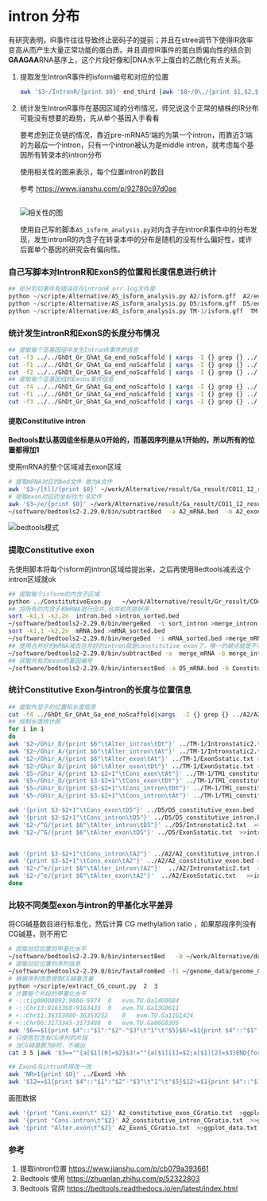 # intron 分布

有研究表明，IR事件往往导致终止密码子的提前；并且在stree调节下使得IR效率变高从而产生大量正常功能的蛋白质。并且调控IR事件的蛋白质偏向性的结合到**GAAGAA**RNA基序上，这个片段好像和|DNA水平上蛋白的乙酰化有点关系。

1. 提取发生IntronR事件的isform编号和对应的位置

   ```bash
   awk '$3~/IntronR/{print $0}' end_third |awk '$8~/0\,/{print $1,$2,$3,$4,$5,$6}$8~/\,0/{print $1,$2,$3,$4,$5,$7}' OFS="\t"
   ```

2. 统计发生IntronR事件在基因区域的分布情况，师兄说这个正常的植株的IR分布可能没有想要的趋势，先从单个基因入手看看

   要考虑到正负链的情况，靠近pre-mRNA5‘端的为第一个intron，而靠近3’端的为最后一个intron，只有一个intron被认为是middle intron，就考虑每个基因所有转录本的intron分布

   使用相关性的图来表示，每个位置intron的数目
   
   参考  https://www.jianshu.com/p/92780c97d0ae 
   
   ```bash
   
   ```
   
   ![相关性的图](https://upload-images.jianshu.io/upload_images/7493830-bce6bfbb4a999388.png?imageMogr2/auto-orient/strip|imageView2/2/w/1200/format/webp)
   
   使用自己写的脚本`AS_isform_analysis.py`对内含子在intronR事件中的分布发现，发生intronR的内含子在转录本中的分布是随机的没有什么偏好性，或许后面单个基因的研究会有偏向性。
   

### 自己写脚本对IntronR和ExonS的位置和长度信息进行统计

```python
## 部分剪切事件有错误存在intronR_err.log文件里
python ~/scripte/Alternative/AS_isform_analysis.py A2/isform.gff  A2/end_third  A2/Intronstatic2.txt  A2/ExonSstatic.txt >A2/intronR_err.log
python ~/scripte/Alternative/AS_isform_analysis.py D5/isform.gff  D5/end_third  D5/Intronstatic2.txt  D5/ExonSstatic.txt >D5/intronR_err.log
python ~/scripte/Alternative/AS_isform_analysis.py TM-1/isform.gff  TM-1/end_third  TM-1/Intronstatic2.txt  TM-1/ExonSstatic.txt >TM-1/intronR_err.log

```




### 统计发生intronR和ExonS的长度分布情况

```bash
## 提取每个亚基因组中发生IntronR事件的信息
cut -f3 ../../GhDt_Gr_GhAt_Ga_end_noScaffold | xargs -I {} grep {} ../../TM-1/Intronstatic2.txt > At_intronR.txt
cut -f1 ../../GhDt_Gr_GhAt_Ga_end_noScaffold | xargs -I {} grep {} ../../TM-1/Intronstatic2.txt > Dt_intronR.txt
cut -f2 ../../GhDt_Gr_GhAt_Ga_end_noScaffold | xargs -I {} grep {} ../../D5/Intronstatic2.txt > D5_intronR.txt
## 提取每个亚基因组的Exons事件信息
cut -f4 ../../GhDt_Gr_GhAt_Ga_end_noScaffold | xargs -I {} grep {} ../../A2/ExonSstatic.txt > A2_ExonS.txt
cut -f1 ../../GhDt_Gr_GhAt_Ga_end_noScaffold | xargs -I {} grep {} ../../TM-1/ExonSstatic.txt > Dt_ExonS.txt
cut -f3 ../../GhDt_Gr_GhAt_Ga_end_noScaffold | xargs -I {} grep {} ../../TM-1/ExonSstatic.txt > At_ExonS.txt
```



#### 提取Constitutive intron

**Bedtools默认基因组坐标是从0开始的，而基因序列是从1开始的，所以所有的位置都得加1**

使用mRNA的整个区域减去exon区域

```bash
# 提取mRNA对应的bed文件 做为A文件
awk '$3~/[tl]/{print $0}' ~/work/Alternative/result/Ga_result/CO11_12_result/07_annotation/A2_merge_C.gtf|cut -f1,4,5,7,9|awk -F ";" '{print $1}'|sed 's/gene_id \"//g'|sed 's/\"//g' >A2_mRNA.bed
# 提取exon对应的坐标作为 B文件
awk '$3~/e/{print $0}' ~/work/Alternative/result/Ga_result/CO11_12_result/07_annotation/A2_merge_C.gtf|cut -f1,4,5,7,9|awk -F ";" '{print $1}'|sed 's/gene_id \"//g'|sed 's/\"//g' >/public/home/zpliu/work/Alternative/result/homologo/IntronR/A2_exon.bed
~/software/bedtools2-2.29.0/bin/subtractBed  -a A2_mRNA.bed  -b A2_exon.bed  |sort|uniq >constitutive_intron.bed


```



![bedtools模式](https://pic2.zhimg.com/80/v2-c1232e7ce2e7735c47ef21cce16507c5_hd.jpg)



### 提取Constitutive exon

先使用脚本将每个isform的intron区域给提出来，之后再使用Bedtools减去这个intron区域就ok

```bash
## 提取每个isform的内含子区域
python ../ConstitutiveExon.py   ~/work/Alternative/result/Gr_result/CO41_42_result/07_annotation/D5_merge_C.gtf  TM-1_intron.bed
## 将所有的内含子和mRNA进行合并,合并前先排好序
sort -k1,1 -k2,2n  intron.bed >intron_sorted.bed
~/software/bedtools2-2.29.0/bin/mergeBed  -i sort_intron >merge_intron
sort -k1,1 -k2,2n  mRNA.bed >mRNA_sorted.bed
~/software/bedtools2-2.29.0/bin/mergeBed  -i mRNA_sorted.bed >merge_mRNA
## 使用合并好的mRNA减去合并好的intron就是constitutive exon了，唯一的缺点就是不知道是那个基因编号，到时候，在用intersect取个交集就知道了
~/software/bedtools2-2.29.0/bin/subtractBed -a  merge_mRNA -b merge_intron >constitutive_exon.bed
## 获取共有的exon的基因编号
~/software/bedtools2-2.29.0/bin/intersectBed -a D5_mRNA.bed -b Constitutive_exon.bed -loj |awk -F "\t" '$6!="."{print $6,$7,$8,$4,$5}' OFS="\t" |sort|uniq >constitutive_exon.bed

```



### 统计Constitutive Exon与intron的长度与位置信息

```bash
## 提取外显子的位置和长度信息
cut -f4 ../GhDt_Gr_GhAt_Ga_end_noScaffold|xargs  -I {} grep {} ../A2/A2_constitutive_intron.bed |awk -F "\t" '{print $1,$2,$3,$3-$2+1,$4,$5}' OFS="\t" >ConstitutiveIntron/A2_constitutive_intron.txt
## 绘制长度统计图
for i in 1 
do
awk '$2~/Ghir_D/{print $6"\tAlter_intron\tDt"}' ../TM-1/Intronstatic2.txt  >>intron_exon_length.txt
awk '$2~/Ghir_A/{print $6"\tAlter_intron\tAt"}' ../TM-1/Intronstatic2.txt  >>intron_exon_length.txt
awk '$2~/Ghir_A/{print $6"\tAlter_exon\tAt"}' ../TM-1/ExonSstatic.txt >>intron_exon_length.txt
awk '$2~/Ghir_D/{print $6"\tAlter_exon\tDt"}' ../TM-1/ExonSstatic.txt >>intron_exon_length.txt
awk '$5~/Ghir_A/{print $3-$2+1"\tCons_exon\tAt"}' ../TM-1/TM1_constitutive_exon.bed >>intron_exon_length.txt
awk '$5~/Ghir_D/{print $3-$2+1"\tCons_exon\tDt"}' ../TM-1/TM1_constitutive_exon.bed >>intron_exon_length.txt
awk '$5~/Ghir_D/{print $3-$2+1"\tCons_intron\tDt"}' ../TM-1/TM1_constitutive_intron.bed >>intron_exon_length.txt
awk '$5~/Ghir_A/{print $3-$2+1"\tCons_intron\tAt"}' ../TM-1/TM1_constitutive_intron.bed >>intron_exon_length.txt

awk '{print $3-$2+1"\tCons_exon\tD5"}' ../D5/D5_constitutive_exon.bed    >>intron_exon_length.txt
awk '{print $3-$2+1"\tCons_intron\tD5"}' ../D5/D5_constitutive_intron.bed >>intron_exon_length.txt
awk '$2~/^G/{print $6"\tAlter_intron\tD5"}' ../D5/Intronstatic2.txt  >>intron_exon_length.txt
awk '$2~/^G/{print $6"\tAlter_exon\tD5"}' ../D5/ExonSstatic.txt  >>intron_exon_length.txt


awk '{print $3-$2+1"\tCons_intron\tA2"}' ../A2/A2_constitutive_intron.bed >>intron_exon_length.txt
awk '{print $3-$2+1"\tCons_exon\tA2"}' ../A2/A2_constitutive_exon.bed >>intron_exon_length.txt
awk '$2~/^e/{print $6"\tAlter_intron\tA2"}'  ../A2/Intronstatic2.txt  >>intron_exon_length.txt
awk '$2~/^e/{print $6"\tAlter_exon\tA2"}'  ../A2/ExonSstatic.txt   >>intron_exon_length.txt
done
```







### 比较不同类型exon与intron的甲基化水平差异

将CG碱基数目进行标准化，然后计算  CG methylation ratio  ，如果那段序列没有CG碱基，则不用它

```bash
# 提取对应位置的甲基化水平
~/software/bedtools2-2.29.0/bin/intersectBed   -b ~/work/Alternative/data/Ga_genome/test/CpG_context_D4.bed -loj  -a ../A2_constitutive_exon.bed >1
# 提取对应位置的序列信息
~/software/bedtools2-2.29.0/bin/fastaFromBed -fi ~/genome_data/genome_Garb.CRI/G.arboreum.Chr.v1.0.fa  -fo ./2 -name+ -bed A2_constitutive_exon.bed
# 根据序列信息提取CG碱基含量
python ~/scripte/extract_CG_count.py  2  3
# 计算每个片段的甲基化水平
# -::tig00008092:9886-9974	0	evm.TU.Ga14G0684
# -::Chr13:9163360-9163433	0	evm.TU.Ga13G0611
# +::Chr11:36353080-36353252	0	evm.TU.Ga11G1424
# +::Chr06:3173345-3173488	0	evm.TU.Ga06G0305
awk '$6==$1{print $4"::"$1":"$2"-"$3"\t"1"\t"$5}$6!=$1{print $4"::"$1":"$2"-"$3"\t"0"\t"$5}' 1|awk '{a[$1][0]+=$2;a[$1][1]=$3}END{for(i in a){print i"\t"a[i][0]"\t"a[i][1]}}' >5
# 只使用包含有CG序列的片段
# 当CG碱基数为0时，不输出
cat 3 5 |awk '$3==""{a[$1][0]=$2}$3!=""{a[$1][1]=$2;a[$1][2]=$3}END{for(i in a){if(a[i][0]!=0){print i"\t"a[i][1]/a[i][0]"\t"a[i][2]}}}'

## ExonS与intronR得改一改
awk 'NR>1{print $0}' ../ExonS >hh
awk '$12==$1{print $4"::"$1":"$2"-"$3"\t"1"\t"$5}$12!=$1{print $4"::"$1":"$2"-"$3"\t"0"\t"$5}' 1|awk '{a[$1][0]+=$2;a[$1][1]=$3}END{for(i in a){print i"\t"a[i][0]"\t"a[i][1]}}' >5

```

画图数据

```bash
awk '{print "Cons.exon\t" $2}' A2_constitutive_exon_CGratio.txt  >ggplot_data.txt
awk '{print "Cons.intron\t"$2}' A2_constitutive_intron_CGratio.txt  >>ggplot_data.txt
awk '{print "Alter.exon\t"$2}' A2_ExonS_CGratio.txt  >>ggplot_data.txt
```










### 参考

1. 提取intron位置  https://www.jianshu.com/p/cb079a393661 
2. Bedtools 使用  https://zhuanlan.zhihu.com/p/52322803 
3. Bedtools 官网  https://bedtools.readthedocs.io/en/latest/index.html 

